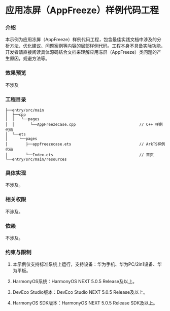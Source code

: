 # 应用冻屏（AppFreeze）样例代码工程

### 介绍

本示例为应用冻屏（AppFreeze）样例代码工程，包含最佳实践文档中涉及的分析方法、优化建议、问题案例等内容的局部样例代码。工程本身不具备实际功能，开发者请直接阅读具体源码结合文档来理解应用冻屏（AppFreeze）类问题的产生原因，规避方法等。


### 效果预览

不涉及

### 工程目录
```
├──entry/src/main                                   
│  ├──cpp 
│  │   └──pages                                              
│  │       └──AppFreezeCase.cpp                            // C++ 样例代码
│  └──ets 
│     └──pages             
│        ├──appfreezecase.ets                              // ArkTS样例代码       
│        └──Index.ets                                      // 首页                              
└──entry/src/main/resources  
```

### 具体实现

不涉及。

### 相关权限

不涉及。

### 依赖

不涉及。

###  约束与限制

1. 本示例仅支持标准系统上运行，支持设备：华为手机、华为PC/2in1设备、华为平板。

2. HarmonyOS系统：HarmonyOS NEXT 5.0.5 Release及以上。

3. DevEco Studio版本：DevEco Studio NEXT 5.0.5 Release及以上。

4. HarmonyOS SDK版本：HarmonyOS NEXT 5.0.5 Release SDK及以上。